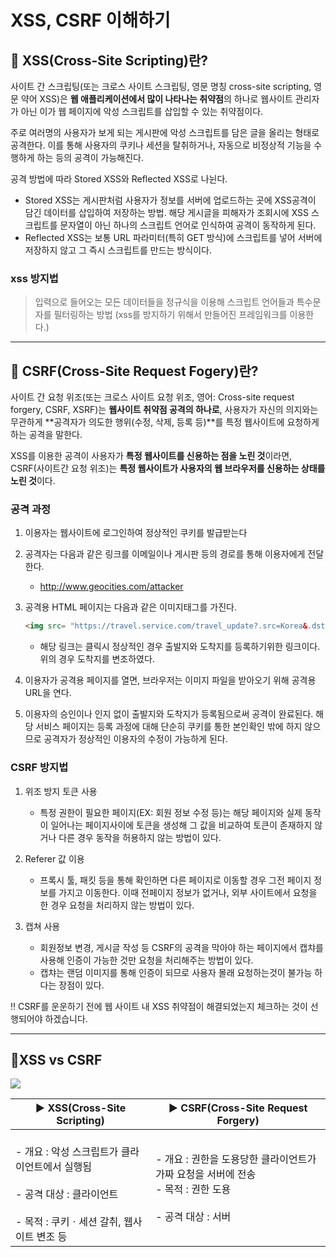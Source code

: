 # XSS, CSRF 이해하기

## 📌 XSS(Cross-Site Scripting)란?

사이트 간 스크립팅(또는 크로스 사이트 스크립팅, 영문 명칭 cross-site scripting, 영문 약어 XSS)은 **웹 애플리케이션에서 많이 나타나는 취약점**의 하나로 웹사이트 관리자가 아닌 이가 웹 페이지에 악성 스크립트를 삽입할 수 있는 취약점이다.
</br>

주로 여러명의 사용자가 보게 되는 게시판에 악성 스크립트를 담은 글을 올리는 형태로 공격한다.
이를 통해 사용자의 쿠키나 세션을 탈취하거나, 자동으로 비정상적 기능을 수행하게 하는 등의 공격이 가능해진다.</br>

공격 방법에 따라 Stored XSS와 Reflected XSS로 나뉜다.

- Stored XSS는 게시판처럼 사용자가 정보를 서버에 업로드하는 곳에 XSS공격이 담긴 데이터를 삽입하여 저장하는 방법. 해당 게시글을 피해자가 조회시에 XSS 스크립트를 문자열이 아닌 하나의 스크립트 언어로 인식하여 공격이 동작하게 된다.
- Reflected XSS는 보통 URL 파라미터(특히 GET 방식)에 스크립트를 넣어 서버에 저장하지 않고 그 즉시 스크립트를 만드는 방식이다.

### xss 방지법

> 입력으로 들어오는 모든 데이터들을 정규식을 이용해 스크립트 언어들과 특수문자를  필터링하는 방법 (xss를 방지하기 위해서 만들어진 프레임워크를 이용한다.)

---

## 📌 CSRF(Cross-Site Request Fogery)란?

사이트 간 요청 위조(또는 크로스 사이트 요청 위조, 영어: Cross-site request forgery, CSRF, XSRF)는 **웹사이트 취약점 공격의 하나로**, 사용자가 자신의 의지와는 무관하게 **공격자가 의도한 행위(수정, 삭제, 등록 등)**를 특정 웹사이트에 요청하게 하는 공격을 말한다.

XSS를 이용한 공격이 사용자가 **특정 웹사이트를 신용하는 점을 노린 것**이라면,
CSRF(사이트간 요청 위조)는 **특정 웹사이트가 사용자의 웹 브라우저를 신용하는 상태를 노린 것**이다.

### 공격 과정

1. 이용자는 웹사이트에 로그인하여 정상적인 쿠키를 발급받는다
2. 공격자는 다음과 같은 링크를 이메일이나 게시판 등의 경로를 통해 이용자에게 전달한다.

   - http://www.geocities.com/attacker
3. 공격용 HTML 페이지는 다음과 같은 이미지태그를 가진다.

   ```html
   <img src= "https://travel.service.com/travel_update?.src=Korea&.dst=Hell">
   ```

   - 해당 링크는 클릭시 정상적인 경우 출발지와 도착지를 등록하기위한 링크이다. 위의 경우 도착지를 변조하였다.
4. 이용자가 공격용 페이지를 열면, 브라우저는 이미지 파일을 받아오기 위해 공격용 URL을 연다.
5. 이용자의 승인이나 인지 없이 출발지와 도착지가 등록됨으로써 공격이 완료된다. 해당 서비스 페이지는 등록 과정에 대해 단순히 쿠키를 통한 본인확인 밖에 하지 않으므로 공격자가 정상적인 이용자의 수정이 가능하게 된다.

### CSRF 방지법

1. 위조 방지 토큰 사용

   - 특정 권한이 필요한 페이지(EX: 회원 정보 수정 등)는 해당 페이지와 실제 동작이 일어나는 페이지사이에 토큰을 생성해 그 값을 비교하여 토큰이 존재하지 않거나 다른 경우 동작을 허용하지 않는 방법이 있다.
2. Referer 값 이용

   - 프록시 툴, 패킷 등을 통해 확인하면 다른 페이지로 이동할 경우 그전 페이지 정보를 가지고 이동한다. 이때 전페이지 정보가 없거나, 외부 사이트에서 요청을 한 경우 요청을 처리하지 않는 방법이 있다.
3. 캡쳐 사용

   - 회원정보 변경, 게시글 작성 등 CSRF의 공격을 막아야 하는 페이지에서 캡챠를 사용해 인증이 가능한 것만 요청을 처리해주는 방법이 있다.
   - 캡챠는 랜덤 이미지를 통해 인증이 되므로 사용자 몰래 요청하는것이 불가능 하다는 장점이 있다.

‼ CSRF를 운운하기 전에 웹 사이트 내 XSS 취약점이 해결되었는지 체크하는 것이 선행되어야 하겠습니다.

---

## 📌XSS vs CSRF

![](https://img1.daumcdn.net/thumb/R1280x0/?scode=mtistory2&fname=https%3A%2F%2Fblog.kakaocdn.net%2Fdn%2Fbm2nMY%2FbtqGDQYbFZS%2F8pkGgmehmAooiWddWVRKJk%2Fimg.png)


| ▶ XSS(Cross-Site Scripting)                                                                                                                  | ▶ CSRF(Cross-Site Request Forgery)                                                                                       |
| ----------------------------------------------------------------------------------------------------------------------------------------------- | --------------------------------------------------------------------------------------------------------------------------- |
| <br />- 개요 : 악성 스크립트가 클라이언트에서 실행됨<br /></br>- 공격 대상 : 클라이언트<br /> </br>- 목적 : 쿠키ㆍ세션 갈취, 웹사이트 변조 등 | - 개요 : 권한을 도용당한 클라이언트가 가짜 요청을 서버에 전송</br >- 목적 : 권한 도용<br /> </br> - 공격 대상 : 서버 |
